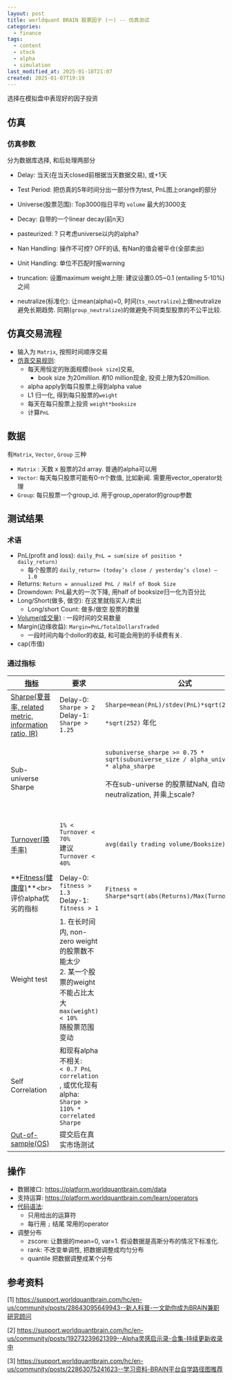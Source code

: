 ```yaml
---
layout: post
title: worldquant BRAIN 股票因子 (一) -- 仿真测试
categories:
  - finance
tags:
  - content
  - stock
  - alpha
  - simulation
last_modified_at: 2025-01-18T21:07
created: 2025-01-07T19:19
---
```

选择在模拟盘中表现好的因子投资

## 仿真

### 仿真参数

分为数据库选择, 和后处理两部分

- Delay: 当天(在当天closed前根据当天数据交易), 或+1天
- Test Period: 把仿真的5年时间分出一部分作为test, PnL图上orange的部分
- Universe(股票范围): Top3000指日平均 `volume` 最大的3000支

- Decay: 自带的一个linear decay(前n天)
- pasteurized: ? 只考虑universe以内的alpha?
- Nan Handling: 操作不可控? OFF的话, 有Nan的值会被平仓(全部卖出)
- Unit Handling: 单位不匹配时报warning
- truncation: 设置maximum weight上限: 建议设置0.05~0.1 (entailing 5-10%)之间
- neutralize(标准化): 让mean(alpha)=0, 时间(`ts_neutralize`)上做neutralize避免长期趋势. 同期(`group_neutralize`)的做避免不同类型股票的不公平比较.


## 仿真交易流程

- 输入为  `Matrix`, 按照时间顺序交易
- [仿真交易规则](https://platform.worldquantbrain.com/learn/documentation/create-alphas/how-brain-platform-works): 
	- 每天用恒定的账面规模(`book size`)交易,
		- book size 为$20 million. 有$10 million现金, 投资上限为$20million.
	- alpha apply到每只股票上得到alpha value
	-  L1 归一化,  得到每只股票的`weight` 
	- 每天在每只股票上投资 `weight*booksize` 
	- 计算`PnL` 

## 数据

有`Matrix`, `Vector`, `Group` 三种
- `Matrix` : 天数 x 股票的2d array. 普通的alpha可以用
- `Vector`: 每天每只股票可能有0-n个数值, 比如新闻. 需要用vector_operator处理
- `Group`: 每只股票一个group_id. 用于group_operator的group参数

## 测试结果

### 术语

- PnL(profit and loss): `daily_PnL = sum(size of position * daily_return)`
	- 每个股票的 `daily_return= (today’s close / yesterday’s close) – 1.0 `
- Returns: `Return = annualized PnL / Half of Book Size`
- Drowndown: PnL最大的一次下降, 用half of booksize归一化为百分比
- Long/Short(做多, 做空): 在这里就指买入/卖出
	- Long/short Count: 做多/做空 股票的数量
- [Volume(成交量)](https://www.investopedia.com/terms/v/volume.asp#:~:text=Volume%20is%20the%20amount%20of,its%20daily%20open%20and%20close) : 一段时间的交易数量
- Margin(边缘收益): `Margin=PnL/TotalDollarsTraded`
	- 一段时间内每个dollor的收益, 和可能会用到的手续费有关.
- cap(市值)

### 通过指标

| [指标](https://platform.worldquantbrain.com/learn/documentation/interpret-results/alpha-submission)                                           | 要求                                                                                              | 公式                                                                                                                                                                     | 优化方向                                                                                                  |
| ------------------------------------------------------------------------------------------------------------------------------------------- | ----------------------------------------------------------------------------------------------- | ---------------------------------------------------------------------------------------------------------------------------------------------------------------------- | ----------------------------------------------------------------------------------------------------- |
| [Sharpe(夏普率, related metric, information ratio, IR)](https://en.wikipedia.org/wiki/Sharpe_ratio)                                            | Delay-0: `Sharpe > 2`<br>Delay-1: `Sharpe > 1.25`                                               | `Sharpe=mean(PnL)/stdev(PnL)*sqrt(252)`<br><br>`*sqrt(252)` 年化                                                                                                         |                                                                                                       |
| Sub-universe Sharpe                                                                                                                         |                                                                                                 | `subuniverse_sharpe >= 0.75 * sqrt(subuniverse_size / alpha_universe_size) * alpha_sharpe`<br><br>不在sub-universe 的股票赋NaN, 自动加上market neutralization, 并乘上scale?<br><br> | 让alpha少受公司规模, 流动性的影响<br>避免使用`1-rank(cap), rank(-assets)`<br>对`volume*close` 不在一个水平的stock, 用不同的decay参数 |
| [Turnover(换手率)](https://support.worldquantbrain.com/hc/en-us/articles/20251419309719-How-to-improve-Turnover)                               | `1% < Turnover < 70%`<br>建议 `Turnover < 40%`                                                    | `avg(daily trading volume/Booksize)`                                                                                                                                   | 减少turnover: 增加滤波(decay, ts_mean)<br>用trade_when限制开仓条件                                                 |
| **[Fitness(健康度)](https://support.worldquantbrain.com/hc/en-us/articles/20251386376471-How-to-increase-fitness-of-alphas?)**<br>评价alpha优劣的指标 | Delay-0: `fitness > 1.3`<br>Delay-1: `fitness > 1`                                              | `Fitness = Sharpe*sqrt(abs(Returns)/Max(Turnover,0.125))`                                                                                                              |                                                                                                       |
| Weight test                                                                                                                                 | 1. 在长时间内, non-zero weight的股票数不能太少<br>2. 某一个股票的weight不能占比太大<br>`max(weight) < 10%` <br>随股票范围变动   |                                                                                                                                                                        | - truncation: 设置maximum weight上限: 建议设置0.05~0.1 (entailing 5-10%)之间<br>- 优化weight 分布: rank             |
| Self Correlation                                                                                                                            | 和现有alpha不相关:<br>`< 0.7 PnL correlation`<br>, 或优化现有alpha:<br>`Sharpe > 110% * correlated Sharpe` |                                                                                                                                                                        |                                                                                                       |
| [Out-of-sample(OS)](https://platform.worldquantbrain.com/learn/documentation/interpret-results/parameters-simulation-results#is-semi-os-os) | 提交后在真实市场测试                                                                                      |                                                                                                                                                                        |                                                                                                       |


## 操作

- 数据接口: https://platform.worldquantbrain.com/data
- 支持运算: https://platform.worldquantbrain.com/learn/operators
- [代码语法](https://platform.worldquantbrain.com/learn/documentation/discover-brain/introduction-brain-expression-language): 
	- 只用给出的运算符
	- 每行用 `;` 结尾
常用的operator
- 调整分布
	- zscore: 让数据的mean=0, var=1. 假设数据是高斯分布的情况下标准化.
	- rank: 不改变单调性, 把数据调整成均匀分布
	- quantile 把数据调整成某个分布


## 参考资料

[1]   https://support.worldquantbrain.com/hc/en-us/community/posts/28643095649943--新人科普-一文助你成为BRAIN兼职研究顾问

[2]  https://support.worldquantbrain.com/hc/en-us/community/posts/19273239621399--Alpha灵感启示录-合集-持续更新收录中

[3]  https://support.worldquantbrain.com/hc/en-us/community/posts/22863075241623--学习资料-BRAIN平台自学路径图推荐
